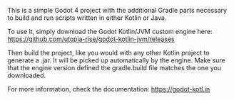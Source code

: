 This is a simple Godot 4 project with the additional Gradle parts necessary to build and run scripts written in either Kotlin or Java.

To use it, simply download the Godot Kotlin/JVM custom engine here: 
https://github.com/utopia-rise/godot-kotlin-jvm/releases

 Then build the project, like you would with any other Kotlin project to generate a .jar. It will be picked up automatically by the engine. 
Make sure that the engine version defined the gradle.build file matches the one you downloaded.
 
 For more information, check the documentation: https://godot-kotl.in
